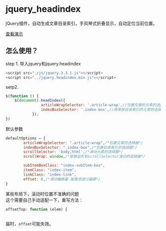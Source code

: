 # jquery_headindex
jQuery插件，自动生成文章目录索引，手风琴式折叠显示，自动定位当前位置。  

[查看演示](https://mnnyang.github.io/jquery_headindex/test)
## 怎么使用？
step 1. 导入jquery和jquery.headindex
```js
<script src="./js/jquery.3.3.1.js"></script>
<script src="../jquery.headindex.min.js"></script>
```

setp2. 
```js
$(function () {
    $(document).headIndex({
                articleWrapSelector: '.article-wrap',//包裹文章的元素的选择器
                indexBoxSelector: '.index-box',//用来放目录索引的元素的选择器
            });
})
```

默认参数
```js
defaultOptions = {
        articleWrapSelector: ".article-wrap",/*包裹文章的选择器*/
        indexBoxSelector: ".index-box",/*包裹目录索引的选择器*/
        scrollSelector: 'body,html',/*滑动元素的选择器*/
        scrollWrap: window,/*能够监听到scrollSelector滑动的选择器*/

        subItemBoxClass: "index-subItem-box",
        itemClass: "index-item",
        linkClass: "index-link",
        offset: 0,/*滑动偏移量 按需求进行偏移*/
}
```

某些布局下，滚动时位置不准确的问题  
这个需要自己手动适配一下，重写方法：
```js
offsetTop: function (elem) {
    

```
届时，`offset`可能失效。